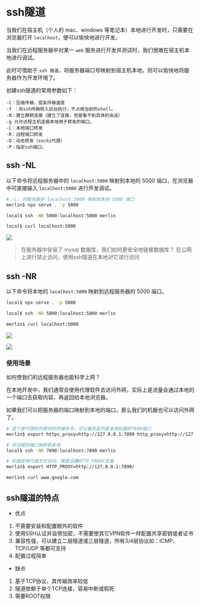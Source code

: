 # ssh隧道

当我们在宿主机（个人的 mac、windows 等笔记本）本地进行开发时，只需要在浏览器打开 `localhost`，便可以愉快地进行开发。

当我们在远程服务器中对某一 `web` 服务进行开发并测试时，我们很难在宿主机本地进行调试。

此时可借助于 `ssh 隧道`，将服务器端口号映射到宿主机本地，则可以愉快地将服务器作为开发环境了。

创建ssh隧道的常用参数如下：

```
-C：压缩传输，提高传输速度
-f ：将ssh传输转入后台执行，不占用当前的shell。
-N：建立静默连接（建立了连接，但是看不到具体的会话）
-g 允许远程主机连接本地用于转发的端口。
-L：本地端口转发
-R：远程端口转发
-D：动态转发（socks代理）
-P：指定ssh端口。
```

## ssh -NL

以下命令将远程服务器中的 `localhost:5000` 映射到本地的 5000 端口，在浏览器中可直接输入 `localhost:5000` 进行开发调试。

```bash
# -L: 将服务器中 localhost:5000 映射到本地 5000 端口
merlin$ npx serve . -p 5000

local$ ssh -NR 5000:localhost:5000 merlin

local$ curl localhost:5000
```

![](https://cdn.jsdelivr.net/gh/Merlin218/image-storage/picGo/202207101447584.png)

> 在服务器中安装了 mysql 数据库，我们如何更安全地链接数据库？
> 在公网上进行禁止访问，使用ssh隧道在本地对它进行访问

## ssh -NR

以下命令将本地的 `localhost:5000` 映射到远程服务器的 5000 端口。

```bash
local$ npx serve . -p 5000

local$ ssh -NR 5000:localhost:5000 merlin

merlin$ curl localhost:5000
```

![](https://cdn.jsdelivr.net/gh/Merlin218/image-storage/picGo/202207101527341.png)

![](https://cdn.jsdelivr.net/gh/Merlin218/image-storage/picGo/202207101527940.png)

### 使用场景

如何使我们的远程服务器也能科学上网？

在本地开发中，我们通常会使用代理软件去访问外网，实际上是流量会通过本地的一个端口去获取内容，再返回给本地浏览器。

如果我们可以把服务器的端口映射到本地的端口，那么我们的机器也可以访问外网了。

```bash
# 这个是代理软件提供的终端命令，可以看到走的是本地机器的7890端口
merlin$ export https_proxy=http://127.0.0.1:7890 http_proxy=http://127.0.0.1:7890 all_proxy=socks5://127.0.0.1:7890

# 将远程的端口映射到本地
local$ ssh -NR 7890:localhost:7890 merlin

# 机器使用代理方式访问，需要设置HTTP_PROXY变量
merlin$ export HTTP_PROXY=http://127.0.0.1:7890/

merlin$ curl www.google.com
```

## ssh隧道的特点
- 优点
1. 不需要安装和配置额外的软件
2. 使用SSH认证并自带加密，不需要使其它VPN软件一样配置共享密钥或者证书
3. 兼容性强，可以建立二层隧道或三层隧道，所有3/4层协议如：ICMP、TCP/UDP 等都可支持
4.  配置过程简单

- 缺点
1.  基于TCP协议，其传输效率较低
2.  隧道依赖于单个TCP连接，容易中断或假死
3.  需要ROOT权限